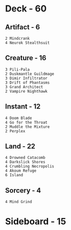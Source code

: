 # Deck - 60
## Artifact - 6
    2 Mindcrank
    4 Neurok Stealthsuit
## Creature - 16
    3 Pili-Pala
    2 Duskmantle Guildmage
    3 Dimir Infiltrator
    3 Drift of Phantasms
    3 Grand Architect
    2 Vampire Nighthawk
## Instant - 12
    4 Doom Blade
    4 Go for the Throat
    2 Muddle the Mixture
    2 Perplex
## Land - 22
    4 Drowned Catacomb
    4 Darkslick Shores
    4 Crumbling Necropolis
    4 Akoum Refuge
    6 Island
## Sorcery - 4
    4 Mind Grind
# Sideboard - 15

